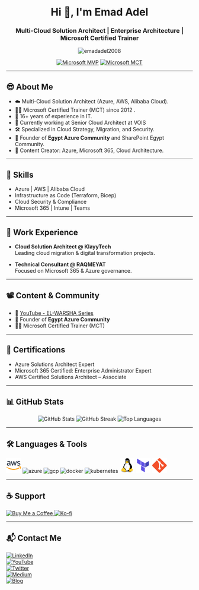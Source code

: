 <h1 align="center">Hi 👋, I'm Emad Adel</h1>
<h3 align="center">Multi-Cloud Solution Architect | Enterprise Architecture | Microsoft Certified Trainer</h3>

<p align="center">
  <img src="https://komarev.com/ghpvc/?username=emadadel2008&label=Profile%20views&color=0e75b6&style=flat" alt="emadadel2008" />
</p>

<p align="center">
 </div>
<div id="header" align="center">
  <div>
  </div>
  <a href="https://mvp.microsoft.com/en-US/mvp/profile/b6a5bd91-5ebd-4c84-8965-023a95273093?wt.mc_id=MVP_353010"><img src="https://github.com/michaelmsonne/michaelmsonne/assets/49366751/15b969a0-e7b6-43f1-84fa-df37d160e065" alt="Microsoft MVP"/></a>

<a href="https://mvp.microsoft.com/en-US/mvp/profile/b6a5bd91-5ebd-4c84-8965-023a95273093?wt.mc_id=MVP_353010">
  <img src="https://www.mctcommunity.org/wp-content/uploads/2024/09/MCT-badge-regional-lead_no_year.png" 
       alt="Microsoft MCT" 
       width="100" 
       height="100"/>
</a></div>
</p>

---

## 😎 About Me  
- ☁️ Multi-Cloud Solution Architect (Azure, AWS, Alibaba Cloud).  
- 👨‍🏫 Microsoft Certified Trainer (MCT) since 2012 .  
- 🚀 16+ years of experience in IT.  
- 🔭 Currently working at Senior Cloud Architect at VOIS   
- 🛠️ Specialized in Cloud Strategy, Migration, and Security.  
- 👥 Founder of **Egypt Azure Community** and SharePoint Egypt Community.  
- 🎥 Content Creator: Azure, Microsoft 365, Cloud Architecture.  

---

## 🔧 Skills  
- Azure | AWS | Alibaba Cloud  
- Infrastructure as Code (Terraform, Bicep)  
- Cloud Security & Compliance  
- Microsoft 365 | Intune | Teams  

---

## 💼 Work Experience  
- **Cloud Solution Architect @ KlayyTech**  
  Leading cloud migration & digital transformation projects.  

- **Technical Consultant @ RAQMEYAT**  
  Focused on Microsoft 365 & Azure governance.  

---

## 📽️ Content & Community  
- 🎥 [YouTube - EL-WARSHA Series](https://www.youtube.com/playlist?list=...)  
- 👥 Founder of **Egypt Azure Community**  
- 🧑‍🏫 Microsoft Certified Trainer (MCT)  

---

## 📜 Certifications  
- Azure Solutions Architect Expert  
- Microsoft 365 Certified: Enterprise Administrator Expert  
- AWS Certified Solutions Architect – Associate  

---

## 📊 GitHub Stats  
<p align="center">
  <img src="https://github-readme-stats.vercel.app/api?username=emadadel2008&show_icons=true&theme=radical" alt="GitHub Stats" />
  <img src="https://github-readme-streak-stats.herokuapp.com/?user=emadadel2008&theme=radical" alt="GitHub Streak" />
  <img src="https://github-readme-stats.vercel.app/api/top-langs?username=emadadel2008&layout=compact&theme=radical" alt="Top Languages" />
</p>

---

## 🛠️ Languages & Tools  
<p align="left"> 
  <img src="https://raw.githubusercontent.com/devicons/devicon/master/icons/amazonwebservices/amazonwebservices-original-wordmark.svg" alt="aws" width="40" height="40"/> 
  <img src="https://www.vectorlogo.zone/logos/microsoft_azure/microsoft_azure-icon.svg" alt="azure" width="40" height="40"/> 
  <img src="https://www.vectorlogo.zone/logos/google_cloud/google_cloud-icon.svg" alt="gcp" width="40" height="40"/> 
  <img src="https://www.vectorlogo.zone/logos/docker/docker-official.svg" alt="docker" width="40" height="40"/> 
  <img src="https://www.vectorlogo.zone/logos/kubernetes/kubernetes-icon.svg" alt="kubernetes" width="40" height="40"/> 
  <img src="https://raw.githubusercontent.com/devicons/devicon/master/icons/linux/linux-original.svg" alt="linux" width="40" height="40"/> 
  <img src="https://raw.githubusercontent.com/devicons/devicon/master/icons/terraform/terraform-original.svg" alt="terraform" width="40" height="40"/> 
  <img src="https://raw.githubusercontent.com/devicons/devicon/master/icons/git/git-original.svg" alt="git" width="40" height="40"/> 
</p>

---

## ☕ Support  
<p>
  <a href="https://www.buymeacoffee.com/emadadel2008">
    <img src="https://cdn.buymeacoffee.com/buttons/v2/default-yellow.png" height="50" width="210" alt="Buy Me a Coffee" />
  </a>
  <a href="https://ko-fi.com/emadadel2008">
    <img src="https://cdn.ko-fi.com/cdn/kofi3.png?v=3" height="50" width="210" alt="Ko-fi" />
  </a>
</p>

---

## 📬 Contact Me  
[![LinkedIn](https://img.shields.io/badge/LinkedIn-blue?style=for-the-badge&logo=linkedin&logoColor=white)](https://www.linkedin.com/in/emadadel/)  
[![YouTube](https://img.shields.io/badge/YouTube-red?style=for-the-badge&logo=youtube&logoColor=white)](https://www.youtube.com/@EgyptAzureCommunity)  
[![Twitter](https://img.shields.io/badge/Twitter-blue?style=for-the-badge&logo=twitter&logoColor=white)](https://twitter.com/emadadel2008)  
[![Medium](https://img.shields.io/badge/Medium-black?style=for-the-badge&logo=medium&logoColor=white)](https://medium.com/@emadadel2008)  
[![Blog](https://img.shields.io/badge/Blog-azure-blue?style=for-the-badge&logo=wordpress&logoColor=white)](https://egyptazurecommunity.com)  
